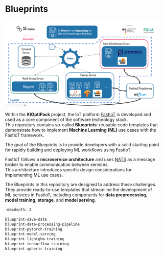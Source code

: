 # Blueprints

![Blueprints](../_static/Blueprint-concept.png)

Within the **KIOptiPack** project, the IoT platform [FastIoT](https://github.com/FraunhoferIVV/fastiot) is developed and used as a core component of the software technology stack.  
This repository contains so-called **Blueprints**: reusable code templates that demonstrate how to implement **Machine Learning (ML)** use cases with the FastIoT framework.  

The goal of the Blueprints is to provide developers with a solid starting point for rapidly building and deploying ML workflows using FastIoT.

FastIoT follows a **microservice architecture** and uses [NATS](https://nats.io/) as a message broker to enable communication between services.  
This architecture introduces specific design considerations for implementing ML use cases.


The Blueprints in this repository are designed to address these challenges. 
They provide ready-to-use templates that streamline the development of ML services in FastIoT, including components for **data preprocessing**, **model training**, **storage**, and **model serving**.

```{toctree}
:maxdepth: 2

blueprint-save-data
blueprint-data-processing-pipeline
blueprint-pytorch-training
blueprint-model-serving
blueprint-lightgbm-training
blueprint-tensorflow-training
blueprint-apheris-training
```
